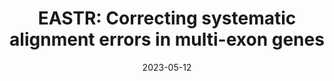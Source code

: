 ---
title: "EASTR: Correcting systematic alignment errors in multi-exon genes"
collection: publications
permalink: https://doi.org/10.1101/2023.05.10.540179
excerpt: '<details>
  <summary><b>Abstract:</b></summary>
  <p><small>
  A Wheeler graph represents a collection of strings in a way that is particularly easy to index and query. Such a graph is a practical choice for representing a graph-shaped pangenome, and it is the foundation for current graph-based pangenome indexes. However, there are no practical tools to visualize or to check graphs that may have the Wheeler properties. Here we present Wheelie, an algorithm that combines a renaming heuristic with a Satisfiability Modulo Theory (SMT) solver to check whether a given graph has the Wheeler properties, a problem that is NP complete in general. Wheelie can check a variety of random and real-world graphs in far less time than any algorithm proposed to date. It can check a graph with 1,000s of nodes in seconds. We implement these algorithms together with complementary visualization tools in the WGT toolkit, available as open source software at https://github.com/Kuanhao-Chao/Wheeler_Graph_Toolkit.
  </small></p>
  </details>'
date: 2023-05-12
venue: '<b>bioRxiv</b>'
paperurl: 'https://doi.org/10.1101/2023.05.10.540179'
citation: 'Ida Shinder*, Richard Hu, Hyun Joo Ji, <b style="color:#ad0000">Kuan-Hao Chao*</b>, Mihaela Pertea* (2023). EASTR: Correcting systematic alignment errors in multi-exon genes, <i><b>bioRxiv</b></i>, <a href="https://doi.org/10.1101/2023.05.10.540179">https://doi.org/10.1101/2023.05.10.540179</a>.'
doi: ' https://doi.org/10.1101/2023.05.10.540179'
pdf: 'https://www.biorxiv.org/content/10.1101/2023.05.10.540179v1.full.pdf'
code: 'https://github.com/ishinder/EASTR'
documentation: 'https://github.com/ishinder/EASTR'
authors: 'Ida Shinder*, Richard Hu, Hyun Joo Ji, <b style="color:#ad0000">Kuan-Hao Chao</b>, Mihaela Pertea*'
altmetric: "<div class='altmetric-embed' data-badge-type='1' data-doi='10.1101/2022.10.15.512390' style='display:inline;'></div>"
altmetric_inside: "<div data-badge-type='donut' class='altmetric-embed' data-badge-popover='left' data-doi='10.1101/2022.10.15.512390' style='display:inline;'></div>"
SJR: '<a href="https://www.scimagojr.com/journalsearch.php?q=19700182013&amp;tip=sid&amp;exact=no" title="SCImago Journal &amp; Country Rank"><img border="0" src="https://www.scimagojr.com/journal_img.php?id=19700182013" style="width:235px; height: 250px;object-fit: cover;display: inline; margin-top:20px;" alt="SCImago Journal &amp; Country Rank"  /></a>'
license: 
platforms:
superviser_clean:
  - "Ben Langmead"
research_clean: "WGT"
---